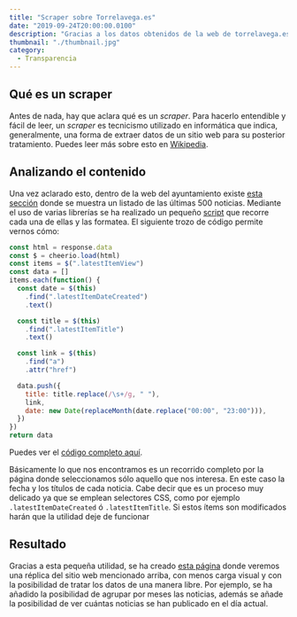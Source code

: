 ```yaml
---
title: "Scraper sobre Torrelavega.es"
date: "2019-09-24T20:00:00.0100"
description: "Gracias a los datos obtenidos de la web de torrelavega.es se ha desarrollado una página que sirve de utilidad para mostrar las 500 últimas noticias"
thumbnail: "./thumbnail.jpg"
category:
  - Transparencia
---
```


## Qué es un scraper

Antes de nada, hay que aclara qué es un _scraper_. Para hacerlo entendible y fácil de leer, un _scraper_ es tecnicismo utilizado en informática que indica, generalmente, una forma de extraer datos de un sitio web para su posterior tratamiento. Puedes leer más sobre esto en [Wikipedia](https://es.wikipedia.org/wiki/Web_scraping).

## Analizando el contenido

Una vez aclarado esto, dentro de la web del ayuntamiento existe [esta sección]("http://torrelavega.es/index.php/ciudad/mas-noticias") donde se muestra un listado de las últimas 500 noticias. Mediante el uso de varias librerías se ha realizado un pequeño [script](https://es.wikipedia.org/wiki/Script) que recorre cada una de ellas y las formatea. El siguiente trozo de código permite vernos cómo:

```javascript
const html = response.data
const $ = cheerio.load(html)
const items = $(".latestItemView")
const data = []
items.each(function() {
  const date = $(this)
    .find(".latestItemDateCreated")
    .text()

  const title = $(this)
    .find(".latestItemTitle")
    .text()

  const link = $(this)
    .find("a")
    .attr("href")

  data.push({
    title: title.replace(/\s+/g, " "),
    link,
    date: new Date(replaceMonth(date.replace("00:00", "23:00"))),
  })
})
return data
```

Puedes ver el [código completo aquí](https://github.com/ardillan/torlavega/blob/master/src/utils/scraper-torrelavega-es.js).

Básicamente lo que nos encontramos es un recorrido completo por la página donde seleccionamos sólo aquello que nos interesa. En este caso la fecha y los títulos de cada noticia. Cabe decir que es un proceso muy delicado ya que se emplean selectores CSS, como por ejemplo `.latestItemDateCreated` ó `.latestItemTitle`. Si estos ítems son modificados harán que la utilidad deje de funcionar

## Resultado

Gracias a esta pequeña utilidad, se ha creado [esta página](/datos-del-ayuntamiento) donde veremos una réplica del sitio web mencionado arriba, con menos carga visual y con la posibilidad de tratar los datos de una manera libre. Por ejemplo, se ha añadido la posibilidad de agrupar por meses las noticias, además se añade la posibilidad de ver cuántas noticias se han publicado en el día actual.
